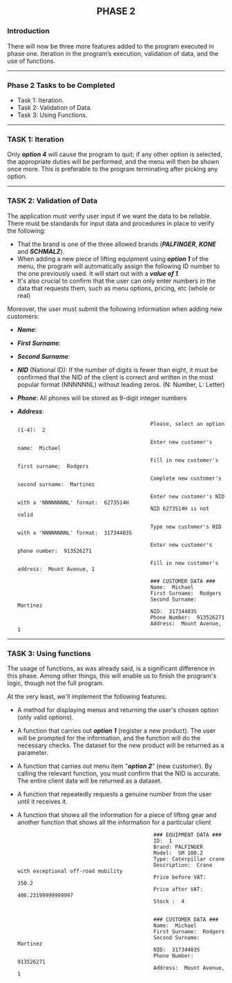 ## <p align="center">PHASE 2</p>


### Introduction

There will now be three more features added to the program executed in phase one. Iteration in the program’s execution, validation of data, and the use of functions.

---

### Phase 2 Tasks to be Completed
- Task 1: Iteration.
- Task 2: Validation of Data.
- Task 3: Using Functions.

---

### TASK 1: Iteration

Only ***option 4*** will cause the program to quit; if any other option is selected, the appropriate duties will be performed, and the menu will then be shown once more. This is preferable to the program terminating after picking any option.

---

### TASK 2: Validation of Data

The application must verify user input if we want the data to be reliable. There must be standards for input data and procedures in place to verify the following:
- That the brand is one of the three allowed brands (***PALFINGER***, ***KONE*** and ***SCHMALZ***). 
- When adding a new piece of lifting equipment using ***option 1*** of the menu, the program will automatically assign the following ID number to the one previously used. It will start out with a ***value of 1***.
- It's also crucial to confirm that the user can only enter numbers in the data that requests them, such as menu options, pricing, etc (whole or real)

Moreover, the user must submit the following information when adding new customers:

- ***Name***:
- ***First Surname***: 
- ***Second Surname***:
- ***NID*** (National ID): If the number of digits is fewer than eight, it must be confirmed that the NID of the client is correct and written in the most popular format (NNNNNNL) without leading zeros. (N: Number, L: Letter)
- ***Phone***: All phones will be stored as 9-digit integer numbers
- ***Address***:


                                                      
                                                      
                                                 Please, select an option (1-4):  2
                           
                                                 Enter new customer's name:  Michael
                           
                                                 Fill in new customer's first surname:  Rodgers
                           
                                                 Complete new customer's second surname:  Martinez
                           
                                                 Enter new customer's NID with a 'NNNNNNNNL' format:  6273514H
                                                 NID 6273514H is not valid
                           
                                                 Type new customer's NID with a 'NNNNNNNNL' format:  31734403S
                           
                                                 Enter new customer's phone number:  913526271
                           
                                                 Fill in new customer's address:  Mount Avenue, 1  
                           
                                                 ### CUSTOMER DATA ### 
                                                 Name:  Michael
                                                 First Surname:  Rodgers
                                                 Second Surname:  Martinez
                                                 NID:  31734403S
                                                 Phone Number:  913526271
                                                 Address:  Mount Avenue, 1
                                                   


---

### TASK 3: Using functions

The usage of functions, as was already said, is a significant difference in this phase. Among other things, this will enable us to finish the program's logic, though not the full program. 

At the very least, we'll implement the following features:
- A method for displaying menus and returning the user's chosen option (only valid options).
- A function that carries out ***option 1*** (register a new product). The user will be prompted for the information, and the function will do the necessary checks. The dataset for the new product will be returned as a parameter.
- A function that carries out menu item "***option 2***" (new customer). By calling the relevant function, you must confirm that the NID is accurate. The entire client data will be returned as a dataset.
- A function that repeatedly requests a genuine number from the user until it receives it.
- A function that shows all the information for a piece of lifting gear and another function that shows all the information for a particular client



                                                  ### EQUIPMENT DATA ###
                                                  ID:  1
                                                  Brand: PALFINGER
                                                  Model:  SM 100.2
                                                  Type: Caterpillar crane
                                                  Description:  Crane with exceptional off-road mobility
                                                  Price before VAT:  350.2
                                                  Price after VAT:  406.23199999999997
                                                  Stock :  4                                       

                                           
                                                  ### CUSTOMER DATA ###
                                                  Name:  Michael
                                                  First Surname:  Rodgers
                                                  Second Surname:  Martinez
                                                  NID:  31734403S
                                                  Phone Number:  913526271
                                                  Address:  Mount Avenue, 1
                                  

                                             
                                             


